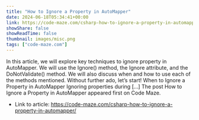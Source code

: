 ```yaml
---
title: "How to Ignore a Property in AutoMapper"
date: 2024-06-18T05:34:41+00:00
link: https://code-maze.com/csharp-how-to-ignore-a-property-in-automapper/
showShare: false
showReadTime: false
thumbnail: images/misc.png
tags: ["code-maze.com"]
---
```

In this article, we will explore key techniques to ignore property in AutoMapper. We will use the Ignore() method, the Ignore attribute, and the DoNotValidate() method. We will also discuss when and how to use each of the methods mentioned. Without further ado, let’s start! When to Ignore a Property in AutoMapper Ignoring properties during […]
The post How to Ignore a Property in AutoMapper appeared first on Code Maze.

- Link to article: https://code-maze.com/csharp-how-to-ignore-a-property-in-automapper/